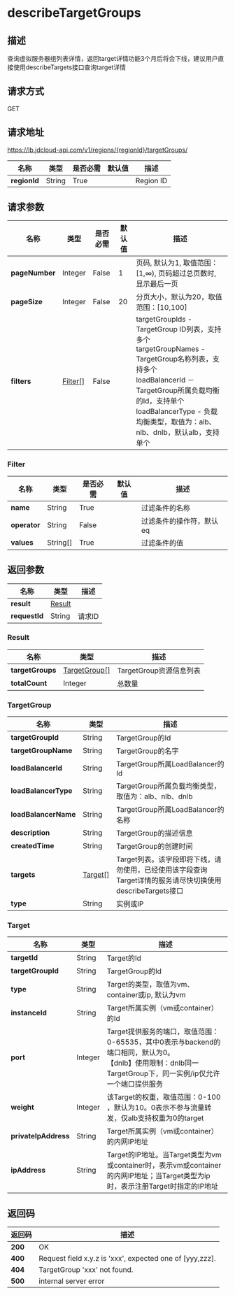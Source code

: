 # describeTargetGroups


## 描述
查询虚拟服务器组列表详情，返回target详情功能3个月后将会下线，建议用户直接使用describeTargets接口查询target详情

## 请求方式
GET

## 请求地址
https://lb.jdcloud-api.com/v1/regions/{regionId}/targetGroups/

|名称|类型|是否必需|默认值|描述|
|---|---|---|---|---|
|**regionId**|String|True| |Region ID|

## 请求参数
|名称|类型|是否必需|默认值|描述|
|---|---|---|---|---|
|**pageNumber**|Integer|False|1|页码, 默认为1, 取值范围：[1,∞), 页码超过总页数时, 显示最后一页|
|**pageSize**|Integer|False|20|分页大小，默认为20，取值范围：[10,100]|
|**filters**|[Filter[]](#filter)|False| |targetGroupIds - TargetGroup ID列表，支持多个<br>targetGroupNames - TargetGroup名称列表，支持多个<br>loadBalancerId － TargetGroup所属负载均衡的Id，支持单个<br>loadBalancerType - 负载均衡类型，取值为：alb、nlb、dnlb，默认alb，支持单个<br>|

### <div id="Filter">Filter</div>
|名称|类型|是否必需|默认值|描述|
|---|---|---|---|---|
|**name**|String|True| |过滤条件的名称|
|**operator**|String|False| |过滤条件的操作符，默认eq|
|**values**|String[]|True| |过滤条件的值|

## 返回参数
|名称|类型|描述|
|---|---|---|
|**result**|[Result](#result)| |
|**requestId**|String|请求ID|

### <div id="Result">Result</div>
|名称|类型|描述|
|---|---|---|
|**targetGroups**|[TargetGroup[]](#targetgroup)|TargetGroup资源信息列表|
|**totalCount**|Integer|总数量|
### <div id="TargetGroup">TargetGroup</div>
|名称|类型|描述|
|---|---|---|
|**targetGroupId**|String|TargetGroup的Id|
|**targetGroupName**|String|TargetGroup的名字|
|**loadBalancerId**|String|TargetGroup所属LoadBalancer的Id|
|**loadBalancerType**|String|TargetGroup所属负载均衡类型，取值为：alb、nlb、dnlb|
|**loadBalancerName**|String|TargetGroup所属LoadBalancer的名称|
|**description**|String|TargetGroup的描述信息|
|**createdTime**|String|TargetGroup的创建时间|
|**targets**|[Target[]](#target)|Target列表。该字段即将下线，请勿使用，已经使用该字段查询Target详情的服务请尽快切换使用describeTargets接口|
|**type**|String|实例或IP|
### <div id="Target">Target</div>
|名称|类型|描述|
|---|---|---|
|**targetId**|String|Target的Id|
|**targetGroupId**|String|TargetGroup的Id|
|**type**|String|Target的类型，取值为vm、container或ip, 默认为vm|
|**instanceId**|String|Target所属实例（vm或container）的Id|
|**port**|Integer|Target提供服务的端口，取值范围：0-65535，其中0表示与backend的端口相同，默认为0。 <br>【dnlb】使用限制：dnlb同一TargetGroup下，同一实例/ip仅允许一个端口提供服务|
|**weight**|Integer|该Target的权重，取值范围：0-100 ，默认为10。0表示不参与流量转发，仅alb支持权重为0的target|
|**privateIpAddress**|String|Target所属实例（vm或container）的内网IP地址|
|**ipAddress**|String|Target的IP地址。当Target类型为vm或container时，表示vm或container的内网IP地址；当Target类型为ip时，表示注册Target时指定的IP地址|

## 返回码
|返回码|描述|
|---|---|
|**200**|OK|
|**400**|Request field x.y.z is 'xxx', expected one of [yyy,zzz].|
|**404**|TargetGroup 'xxx' not found.|
|**500**|internal server error|
